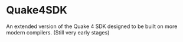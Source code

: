 # Quake4SDK
An extended version of the Quake 4 SDK designed to be built on more modern compilers. (Still very early stages)
